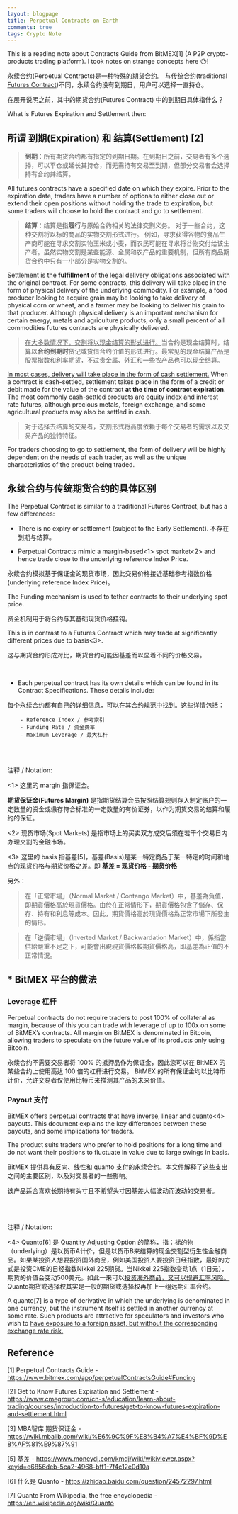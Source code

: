 ```yaml
---
layout: blogpage
title: Perpetual Contracts on Earth
comments: true
tags: Crypto Note
---
```


This is a reading note about Contracts Guide from BitMEX[1] (A P2P crypto-products trading platform). I took notes on strange concepts here 😶!
 

永续合约(Perpetual Contracts)是一种特殊的期货合约。 与传统合约(traditional <ins>Futures Contract</ins>)不同，永续合约没有到期日，用户可以选择一直持仓。

在展开说明之前，其中的期货合约(Futures Contract) 中的到期日具体指什么？

What is Futures Expiration and Settlement then:

## 所谓 **到期(Expiration)** 和 **结算(Settlement)** [2]

> **到期**：所有期货合约都有指定的到期日期。在到期日之前，交易者有多个选择，可以平仓或延长其持仓，而无需持有交易至到期，但部分交易者会选择持有合约并结算。

All futures contracts have a specified date on which they expire. Prior to the expiration date, traders have a number of options to either close out or extend their open positions without holding the trade to expiration, but some traders will choose to hold the contract and go to settlement.


> **结算**：结算是指**履行**与原始合约相关的法律交割义务。
对于一些合约，这种交割将以标的商品的实物交割形式进行。 例如，寻求获得谷物的食品生产商可能在寻求交割实物玉米或小麦，而农民可能在寻求将谷物交付给该生产者。虽然实物交割是某些能源、金属和农产品的重要机制，但所有商品期货合约中只有一小部分是实物交割的。

Settlement is the **fulfillment** of the legal delivery obligations associated with the original contract.  For some contracts, this delivery will take place in the form of physical delivery of the underlying commodity. For example, a food producer looking to acquire grain may be looking to take delivery of physical corn or wheat, and a farmer may be looking to deliver his grain to that producer. Although physical delivery is an important mechanism for certain energy, metals and agriculture products, only a small percent of all commodities futures contracts are physically delivered.

> <ins>在大多数情况下，交割将以现金结算的形式进行。</ins>当合约是现金结算时，结算以**合约到期时**贷记或贷借合约价值的形式进行。最常见的现金结算产品是股票指数和利率期货，不过贵金属、外汇和一些农产品也可以现金结算。 

<ins>In most cases, delivery will take place in the form of cash settlement.</ins> When a contract is cash-settled, settlement takes place in the form of a credit or debit made for the value of the contract **at the time of contract expiration**. The most commonly cash-settled products are equity index and interest rate futures, although precious metals, foreign exchange, and some agricultural products may also be settled in cash.

> 对于选择去结算的交易者，交割形式将高度依赖于每个交易者的需求以及交易产品的独特特征。

For traders choosing to go to settlement, the form of delivery will be highly dependent on the needs of each trader, as well as the unique characteristics of the product being traded.

## 永续合约与传统期货合约的具体区别

The Perpetual Contract is similar to a traditional Futures Contract, but has a few differences:

- There is no expiry or settlement (subject to the Early Settlement).  不存在到期与结算。

- Perpetual Contracts mimic a margin-based<1> spot market<2> and hence trade close to the underlying reference Index Price.

永续合约模拟基于保证金的现货市场，因此交易价格接近基础参考指数价格(underlying reference Index Price)。

The Funding mechanism is used to tether contracts to their underlying spot price. 

资金机制用于将合约与其基础现货价格挂钩。

This is in contrast to a Futures Contract which may trade at significantly different prices due to basis<3>. 

这与期货合约形成对比，期货合约可能因基差而以显着不同的价格交易。

<br/>

- Each perpetual contract has its own details which can be found in its Contract Specifications. These details include: 

每个永续合约都有自己的详细信息，可以在其合约规范中找到。这些详情包括：

        - Reference Index / 参考索引
        - Funding Rate / 资金费率
        - Maximum Leverage / 最大杠杆

<br /><br />

注释 / Notation:

<1> 这里的 margin 指保证金。

**期货保证金(Futures Margin)** 是指期货结算会员按照结算规则存入制定账户的一定数量的资金或缴存符合标准的一定数量的有价证券，以作为期货交易的结算和履约的保证。

<2> 现货市场(Spot Markets) 是指市场上的买卖双方成交后须在若干个交易日内办理交割的金融市场。

<3> 这里的 basis 指基差[5]，基差(Basis)是某一特定商品于某一特定的时间和地点的现货价格与期货价格之差。即 **基差 = 现货价格 - 期货价格**

另外：

> 在「正常市場」（Normal Market / Contango Market）中，基差為負值，即期貨價格高於現貨價格。由於在正常情形下，期貨價格包含了儲存、保存、持有和利息等成本。因此，期貨價格高於現貨價格為正常市場下所發生的情形。

> 在「逆價市場」（Inverted Market / Backwardation Market）中，係指當供給嚴重不足之下，可能會出現現貨價格較期貨價格高，即基差為正值的不正常情況。

## * BitMEX 平台的做法

### Leverage 杠杆
Perpetual contracts do not require traders to post 100% of collateral as margin, because of this you can trade with leverage of up to 100x on some of BitMEX’s contracts. All margin on BitMEX is denominated in Bitcoin, allowing traders to speculate on the future value of its products only using Bitcoin.

永续合约不需要交易者将 100% 的抵押品作为保证金，因此您可以在 BitMEX 的某些合约上使用高达 100 倍的杠杆进行交易。 BitMEX 的所有保证金均以比特币计价，允许交易者仅使用比特币来推测其产品的未来价值。

### Payout 支付
BitMEX offers perpetual contracts that have inverse, linear and quanto<4> payouts. This document explains the key differences between these payouts, and some implications for traders.

The product suits traders who prefer to hold positions for a long time and do not want their positions to fluctuate in value due to large swings in basis.

BitMEX 提供具有反向、线性和 quanto 支付的永续合约。本文件解释了这些支出之间的主要区别，以及对交易者的一些影响。

该产品适合喜欢长期持有头寸且不希望头寸因基差大幅波动而波动的交易者。

<br /><br />

注释 / Notation:

<4> Quanto[6] 是 Quantity Adjusting Option 的简称，指：标的物（underlying）是以货币A计价，但是以货币B来结算的现金交割型衍生性金融商品。如果某投资人想要投资国外商品，例如美国投资人要投资日经指数，最好的方式是投资CME的日经指数Nikkei 225期货。当Nikkei 225指数变动1点（1日元），期货的价值会变动500美元。如此一来可以<ins>投资海外商品，又可以规避汇率风险。</ins>Quanto期货或选择权其实是一般的期货或选择权再加上一组远期汇率合约。

A quanto[7] is a type of derivative in which the underlying is denominated in one currency, but the instrument itself is settled in another currency at some rate. Such products are attractive for speculators and investors who wish to <ins>have exposure to a foreign asset, but without the corresponding exchange rate risk.</ins>


## Reference

[1] Perpetual Contracts Guide - https://www.bitmex.com/app/perpetualContractsGuide#Funding

[2] Get to Know Futures Expiration and Settlement - https://www.cmegroup.com/cn-s/education/learn-about-trading/courses/introduction-to-futures/get-to-know-futures-expiration-and-settlement.html

[3] MBA智库 期货保证金 - https://wiki.mbalib.com/wiki/%E6%9C%9F%E8%B4%A7%E4%BF%9D%E8%AF%81%E9%87%91

[5] 基差 - https://www.moneydj.com/kmdj/wiki/wikiviewer.aspx?keyid=e6856deb-5ca2-4968-bff1-7f4c12e0d10a

[6] 什么是 Quanto - https://zhidao.baidu.com/question/24572297.html

[7] Quanto From Wikipedia, the free encyclopedia - https://en.wikipedia.org/wiki/Quanto